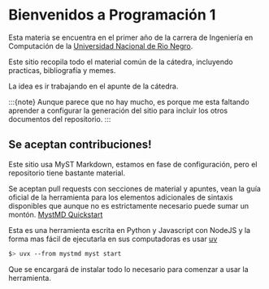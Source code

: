
# Bienvenidos a Programación 1

Esta materia se encuentra en el primer año de la 
carrera de Ingeniería en Computación de la [Universidad
Nacional de Rio Negro](https://www.unrn.edu.ar).

Este sitio recopila todo el material común de la cátedra, incluyendo
practicas, bibliografía y memes.

La idea es ir trabajando en el apunte de la cátedra.

:::{note}
Aunque parece que no hay mucho, es porque me esta faltando aprender a
configurar la generación del sitio para incluir los otros documentos del
repositorio.
:::

## Se aceptan contribuciones!

Este sitio usa MyST Markdown, estamos en fase de configuración, pero el
repositorio tiene bastante material.

Se aceptan pull requests con secciones de material y apuntes, vean la guía
oficial de la herramienta para los elementos adicionales de sintaxis disponibles
que aunque no es estrictamente necesario puede sumar un montón.
[MystMD Quickstart](https://mystmd.org/guide/quickstart-myst-markdown)

Esta es una herramienta escrita en Python y Javascript con NodeJS y la forma mas
fácil de ejecutarla en sus computadoras es usar [uv](https://docs.astral.sh/uv/)

```sh
$> uvx --from mystmd myst start
```

Que se encargará de instalar todo lo necesario para comenzar a usar la 
herramienta.
